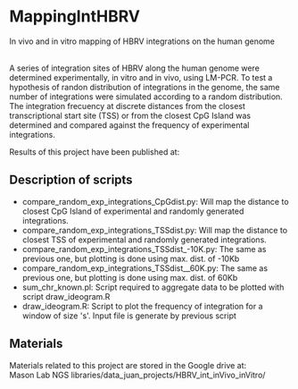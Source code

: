 # MappingIntHBRV #
In vivo and in vitro mapping of HBRV integrations on the human genome<br><br>

A series of integration sites of HBRV along the human genome were determined experimentally, in vitro and in vivo, using LM-PCR. To test a hypothesis of randon distribution of integrations in the genome, the same number of integrations were simulated according to a random distribution. The integration frecuency at discrete distances from the closest transcriptional start site (TSS) or from the closest CpG Island was determined and compared against the frequency of experimental integrations. <br>

Results of this project have been published at:

## Description of scripts ##

* compare_random_exp_integrations_CpGdist.py: Will map the distance to closest CpG Island of experimental and randomly generated integrations. <br>
* compare_random_exp_integrations_TSSdist.py: Will map the distance to closest TSS of experimental and randomly generated integrations. <br>
* compare_random_exp_integrations_TSSdist_-10K.py: The same as previous one, but plotting is done using max. dist. of -10Kb <br>
* compare_random_exp_integrations_TSSdist__60K.py: The same as previous one, but plotting is done using max. dist. of 60Kb <br>
* sum_chr_known.pl: Script required to aggregate data to be plotted with script draw_ideogram.R <br>
* draw_ideogram.R: Script to plot the frequency of integration for a window of size 's'. Input file is generate by previous script<br>

## Materials ##

Materials related to this project are stored in the Google drive at: <br>
    Mason Lab NGS libraries/data_juan_projects/HBRV_int_inVivo_inVitro/


